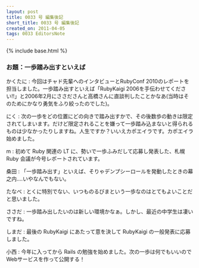 ```yaml
---
layout: post
title: 0033 号 編集後記
short_title: 0033 号 編集後記
created_on: 2011-04-05
tags: 0033 EditorsNote
---
```

{% include base.html %}


### お題：一歩踏み出すといえば

かくたに
:  今回はチャド先輩へのインタビューとRubyConf 2010のレポートを担当しました。一歩踏み出すといえば「RubyKaigi 2006を手伝わせてください!!」と2006年2月にささださんと高橋さんに直談判したことかなあ(当時はそのためにかなり勇気をふり絞ったのでした)。

にく
:  次の一歩をどの位置にどの向きで踏み出すかで、その後数歩の動きは限定されてしまいます。だけど限定されることを嫌って一歩踏み込まないと得られるものは少なかったりしますね。人生ですか？いいえカポエイラです。カポエイラ始めました。

m
:  初めて Ruby 関連の LT に、勢いで一歩ふみだして応募し発表した、札幌 Ruby 会議が今号レポートされています。

桑田
:  「一歩踏み出す」といえば、そりゃデンプシーロールを発動したときの幕之内‥‥いやなんでもない。

たなべ
:  とくに特別でない、いつものるびまという一歩なのはとてもよいことだと思いました。

ささだ
:  一歩踏み出したいのは新しい環境かなぁ。しかし、最近の中学生は凄いですね。

しまだ
:  最後の RubyKaigi にあたって意を決して RubyKaigi の一般発表に応募しました。

小西
: 今年に入ってから Rails の勉強を始めました。次の一歩は何でもいいのでWebサービスを作って公開する！


